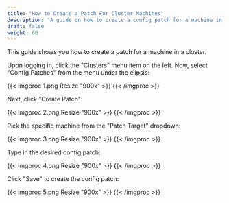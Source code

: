 ```yaml
---
title: "How to Create a Patch For Cluster Machines"
description: "A guide on how to create a config patch for a machine in a cluster."
draft: false
weight: 60
---
```


This guide shows you how to create a patch for a machine in a cluster.

Upon logging in, click the "Clusters" menu item on the left.
Now, select "Config Patches" from the menu under the elipsis:

{{< imgproc 1.png Resize "900x" >}}
{{< /imgproc >}}

Next, click "Create Patch":

{{< imgproc 2.png Resize "900x" >}}
{{< /imgproc >}}

Pick the specific machine from the "Patch Target" dropdown:

{{< imgproc 3.png Resize "900x" >}}
{{< /imgproc >}}

Type in the desired config patch:

{{< imgproc 4.png Resize "900x" >}}
{{< /imgproc >}}

Click "Save" to create the config patch:

{{< imgproc 5.png Resize "900x" >}}
{{< /imgproc >}}